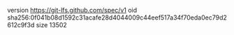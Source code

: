 version https://git-lfs.github.com/spec/v1
oid sha256:0f041b08d1592c31acafe28d4044009c44eef517a34f70eda0ec79d2612c9f3d
size 13502

